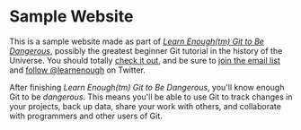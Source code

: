 # Sample Website

This is a sample website made as part of 
[*Learn Enough(tm) Git to Be Dangerous*](http://learnenough.com/git-tutorial), 
possibly the greatest beginner Git tutorial in the history of the Universe. 
You should totally [check it out](http://learnenough.com/git-tutorial), 
and be sure to [join the email list](http://learnenough.com/#email_list) 
and [follow @learnenough](http://twitter.com/learnenough) on Twitter.

After finishing *Learn Enough(tm) Git to Be Dangerous*, you'll know enough Git
to be *dangerous*. This means you'll be able to use Git to track changes in
your projects, back up data, share your work with others, and collaborate
with programmers and other users of Git.